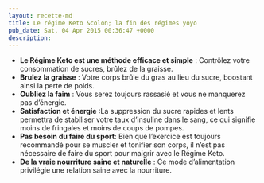 ```yaml
---
layout: recette-md
title: Le régime Keto &colon; la fin des régimes yoyo
pub_date: Sat, 04 Apr 2015 00:36:47 +0000
description: 
---
```

<ul>
	<li style="text-align: left;"><strong>Le Régime Keto est une méthode efficace et simple</strong> : Contrôlez votre consommation de sucres, brûlez de la graisse.</li>
	<li style="text-align: left;"><strong>Brulez la graisse</strong> : Votre corps brûle du gras au lieu du sucre, boostant ainsi la perte de poids.</li>
	<li style="text-align: left;"><strong>Oubliez la faim</strong> : Vous serez toujours rassasié et vous ne manquerez pas d’énergie.</li>
	<li style="text-align: left;"><strong>Satisfaction et énergie</strong> :La suppression du sucre rapides et lents permettra de stabiliser votre taux d’insuline dans le sang, ce qui signifie moins de fringales et moins de coups de pompes.</li>
	<li style="text-align: left;"><strong>Pas besoin du faire du sport</strong>: Bien que l’exercice est toujours recommandé pour se muscler et tonifier son corps, il n’est pas nécessaire de faire du sport pour maigrir avec le Régime Keto.</li>
	<li style="text-align: left;"><strong>De la vraie nourriture saine et naturelle</strong> : Ce mode d’alimentation privilégie une relation saine avec la nourriture.</li>
</ul>
